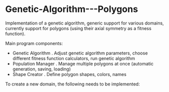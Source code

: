# Genetic-Algorithm---Polygons
Implementation of a genetic algorithm, generic support for various domains, 
currently support for polygons (using their axial symmetry as a fitness function).

Main program components:
  - Genetic Algorithm
    . Adjust genetic algorithm parameters, choose different fitness function calculators, run genetic algorithm
  - Population Manager
    . Manage multiple polygons at once (automatic generation, saving, loading)
  - Shape Creator
    . Define polygon shapes, colors, names
    
To create a new domain, the following needs to be implemented:
